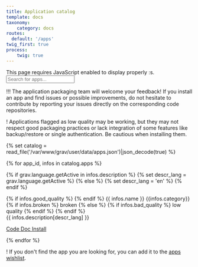 ```yaml
---
title: Application catalog
template: docs
taxonomy:
    category: docs
routes:
  default: '/apps'
twig_first: true
process:
    twig: true
---
```


<div class="javascriptDisclaimer">
This page requires JavaScript enabled to display properly :s.
</div>

<div class="input-group">
    <span id="filter-app-icon" class="input-group-addon"><i class="fa fa-search"></i></span>
    <input id="filter-app-cards" type="text" class="form-control"  placeholder="Search for apps..." aria-describedby="basic-addon1"/>
</div>

!!! The application packaging team will welcome your feedback! If you install an app and find issues or possible improvements, do not hesitate to contribute by reporting your issues directly on the corresponding code repositories.

! Applications flagged as <span class="label label-warning label-as-badge">low quality</span> may be working, but they may not respect good packaging practices or lack integration of some features like backup/restore or single authentication. Be cautious when installing them.

{% set catalog = read_file('/var/www/grav/user/data/apps.json')|json_decode(true) %}

<div id="app-cards-list" class="app-cards-list">
{% for app_id, infos in catalog.apps %}

{% if grav.language.getActive in infos.description %}
    {% set descr_lang = grav.language.getActive %}
{% else %}
    {% set descr_lang = 'en' %}
{% endif %}

<div class="app-card panel panel-default" data-appid="{{ app_id }}" data-level="{{ infos.level }}">
<div class="app-title">
{% if infos.good_quality %}
<i class="fa fa-star" style="color: gold"></i>
{% endif %}
{{ infos.name }} 
<span class="label label-default">{{infos.category}}</span>
{% if infos.broken %}
<span class="label label-error">broken</span>
{% else %}
{% if infos.bad_quality %}
<span class="label label-warning">low quality</span>
{% endif %}
{% endif %}
</div>
<div class="app-descr">{{ infos.description[descr_lang] }}</div>
<div class="app-footer">
<div class="app-buttons btn-group" role="group">

<a href="{{infos.url}}" target="_BLANK" type="button" class="btn btn-default col-sm-4"> <i class="fa fa-code"></i> Code </a>
<a href="app_{{app_id}}" target="_BLANK" type="button" class="btn btn-default col-sm-4"> <i class="fa fa-book"></i> Doc </a>
<a href="https://install-app.yunohost.org/?app={{app_id}}" target="_BLANK" type="button" class="btn btn-{% if infos.bad_quality %}error{% else %}success{% endif %} col-sm-4 active"> <i class="fa fa-plus"></i> Install </a>

</div>
</div>
</div>
{% endfor %}
</div>

! If you don't find the app you are looking for, you can add it to the [apps wishlist](/apps_wishlist).



<!--
Javascript helpers
-->

<script>

$(document).ready(function () {

    $(".javascriptDisclaimer").hide();

    function filter() {

        var user_input_in_search_field = $('#filter-app-cards').val().toLowerCase();

        $('.app-card').each(function() {
            // This is where we actually define how apps are filtered:
            // we look for the name of the app (h3) and try to find the user input
            // + we check this app match the current quality filter
            var text = $(this).find('.app-title').text().toLowerCase() + " " + $(this).find('.app-descr').text().toLowerCase();
            if (text.indexOf(user_input_in_search_field) >= 0)
            {
                $(this).show();
            }
            else
            {
                $(this).hide();
            }
        });
    }

    function sort() {
        var sorted = $('.app-card').sort(function (a, b) {
            var level_a = Math.min(parseInt($(a).data('level')), 8);
            var level_b = Math.min(parseInt($(b).data('level')), 8);
            if (level_a > level_b)
            {
                return -1;
            }
            else if (level_a < level_b)
            {
                return 1;
            }
            else {
                var id_a = $(a).data('appid');
                var id_b = $(b).data('appid');
                return id_a > id_b ? 1 : -1;
            }
        });
        $("#app-cards-list").html(sorted);
    }

    //=================================================
    // Search & filter bar event
    //=================================================
    $('#filter-app-cards').keyup(filter);

    $('a[data-quality-filter]').on("click", function(){
        $('#current-quality-filter').text($(this).text());
        $('#current-quality-filter').data("filter", $(this).data("quality-filter"));
        filter();
    });

    sort();
    filter();

});
</script>
